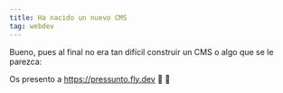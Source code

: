 ```yaml
---
title: Ha nacido un nuevo CMS
tag: webdev
---
```


Bueno, pues al final no era tan difícil construir un CMS o algo que se le parezca:

Os presento a https://pressunto.fly.dev :tada: :tada:
